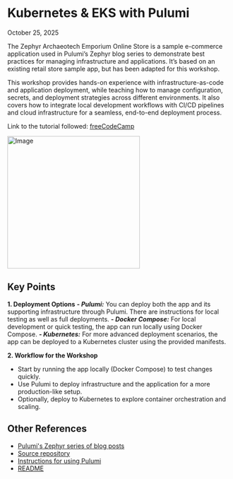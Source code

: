 # Kubernetes & EKS with Pulumi
October 25, 2025

The Zephyr Archaeotech Emporium Online Store is a sample e-commerce application used in Pulumi’s Zephyr blog series to demonstrate best practices for managing infrastructure and applications. It’s based on an existing retail store sample app, but has been adapted for this workshop.

This workshop provides hands-on experience with infrastructure-as-code and application deployment, while teaching how to manage configuration, secrets, and deployment strategies across different environments. It also covers how to integrate local development workflows with CI/CD pipelines and cloud infrastructure for a seamless, end-to-end deployment process.

Link to the tutorial followed: [freeCodeCamp](https://www.youtube.com/watch?v=hK8wf18SasY&t=767s)

<img width="300" height="300" alt="Image" src="https://github.com/user-attachments/assets/a174f9e5-d0fa-4a52-8215-6ddd0422fa69" />

## Key Points

**1. Deployment Options**
***- Pulumi:*** You can deploy both the app and its supporting infrastructure through Pulumi. There are instructions for local testing as well as full deployments.
***- Docker Compose:*** For local development or quick testing, the app can run locally using Docker Compose.
***- Kubernetes:*** For more advanced deployment scenarios, the app can be deployed to a Kubernetes cluster using the provided manifests.

**2. Workflow for the Workshop**
- Start by running the app locally (Docker Compose) to test changes quickly.
- Use Pulumi to deploy infrastructure and the application for a more production-like setup.
- Optionally, deploy to Kubernetes to explore container orchestration and scaling.

## Other References

- [Pulumi's Zephyr series of blog posts](https://www.pulumi.com/blog/tag/zephyr/)
- [Source repository](https://github.com/aws-containers/retail-store-sample-app)
- [Instructions for using Pulumi](infra/README.md)
- [README](develop/pulumi/README.md)
